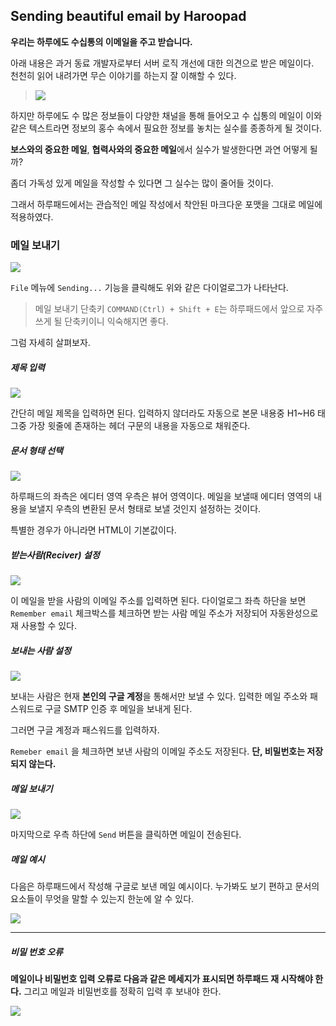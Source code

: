 ## Sending beautiful email by Haroopad
**우리는 하루에도 수십통의 이메일을 주고 받습니다.**  

아래 내용은 과거 동료 개발자로부터 서버 로직 개선에 대한 의견으로 받은 메일이다.  
천천히 읽어 내려가면 무슨 이야기를 하는지 잘 이해할 수 있다.

> ![](images/recived-mail.png)

하지만 하루에도 수 많은 정보들이 다양한 채널을 통해 들어오고 수 십통의 메일이 이와 같은 텍스트라면 정보의 홍수 속에서 필요한 정보를 놓치는 실수를 종종하게 될 것이다.

**보스와의 중요한 메일**, **협력사와의 중요한 메일**에서 실수가 발생한다면 과연 어떻게 될까?

좀더 가독성 있게 메일을 작성할 수 있다면 그 실수는 많이 줄어들 것이다.

그래서 하루패드에서는 관습적인 메일 작성에서 착안된 마크다운 포맷을 그대로 메일에 적용하였다.


### 메일 보내기

![](images/send-email-001.png)

`File` 메뉴에 `Sending...` 기능을 클릭해도 위와 같은 다이얼로그가 나타난다.

> 메일 보내기 단축키 `COMMAND(Ctrl) + Shift + E`는 하루패드에서 앞으로 자주 쓰게 될 단축키이니 익숙해지면 좋다.

그럼 자세히 살펴보자.

##### 제목 입력

![](images/send-email-002.png)

간단히 메일 제목을 입력하면 된다. 입력하지 않더라도 자동으로 본문 내용중 H1~H6 태그중 가장 윗줄에 존재하는 헤더 구문의 내용을 자동으로 채워준다.

##### 문서 형태 선택

![](images/send-email-003.png)

하루패드의 좌측은 에디터 영역 우측은 뷰어 영역이다.  메일을 보낼때 에디터 영역의 내용을 보낼지 우측의 변환된 문서 형태로 보낼 것인지 설정하는 것이다.

특별한 경우가 아니라면 HTML이 기본값이다.

##### 받는사람(Reciver) 설정

![](images/send-email-004.png)

이 메일을 받을 사람의 이메일 주소를 입력하면 된다.  다이얼로그 좌측 하단을 보면 `Remember email` 체크박스를 체크하면 받는 사람 메일 주소가 저장되어 자동완성으로 재 사용할 수 있다.

##### 보내는 사람 설정

![](images/send-email-005.png)

보내는 사람은 현재 **본인의 구글 계정**을 통해서만 보낼 수 있다. 입력한 메일 주소와 패스워드로 구글 SMTP 인증 후 메일을 보내게 된다.

그러면 구글 계정과 패스워드를 입력하자.

`Remeber email` 을 체크하면 보낸 사람의  이메일 주소도 저장된다. **단, 비밀번호는 저장되지 않는다.**

##### 메일 보내기
![](images/send-email-006.png)

마지막으로 우측 하단에 `Send` 버튼을 클릭하면 메일이 전송된다.

##### 메일 예시

다음은 하루패드에서 작성해 구글로 보낸 메일 예시이다. 누가봐도 보기 편하고 문서의 요소들이 무엇을 말할 수 있는지 한눈에 알 수 있다.

![](images/send-email-008.png)

---

##### 비밀 번호 오류

**메일이나 비밀번호 입력 오류로 다음과 같은 메세지가 표시되면 하루패드 재 시작해야 한다.** 그리고 메일과 비밀번호를 정확히 입력 후 보내야 한다.

![](images/send-email-007.png)
